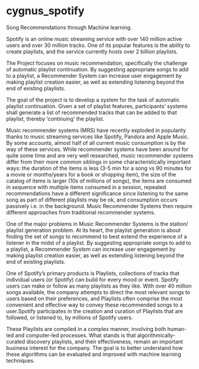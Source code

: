 # cygnus_spotify
Song Recommendations through Machine learning.

Spotify is an online music streaming service with over 140 million active users and over 30 million tracks. One of its popular features is the ability to create playlists, and the service currently hosts over 2 billion playlists.

The Project focuses on music recommendation, specifically the challenge of automatic playlist continuation. By suggesting appropriate songs to add to a playlist, a Recommender System can increase user engagement by making playlist creation easier, as well as extending listening beyond the end of existing playlists.

The goal of the project is to develop a system for the task of automatic playlist continuation. Given a set of playlist features, participants’ systems shall generate a list of recommended tracks that can be added to that playlist, thereby ‘continuing’ the playlist.

Music recommender systems (MRS) have recently exploded in popularity thanks to music streaming services like Spotify, Pandora and Apple Music. By some accounts, almost half of all current music consumption is by the way of these services. While recommender systems have been around for quite some time and are very well researched, music recommender systems differ from their more common siblings in some characteristically important ways: the duration of the items is less (3-5 min for a song vs 90 minutes for a movie or months/years for a book or shopping item), the size of the catalog of items is larger (10s of millions of songs), the items are consumed in sequence with multiple items consumed in a session, repeated recommendations have a different significance since listening to the same song as part of different playlists may be ok, and consumption occurs passively i.e. in the background. Music Recommender Systems then require different approaches from traditional recommender systems.


One of the major problems in Music Recommender Systems is the station/ playlist generation problem. At its heart, the playlist generation is about finding the set of songs to recommend to best extend the experience of a listener in the midst of a playlist. By suggesting appropriate songs to add to a playlist, a Recommender System can increase user engagement by making playlist creation easier, as well as extending listening beyond the end of existing playlists.

One of Spotify’s primary products is Playlists, collections of tracks that individual users (or Spotify) can build for every mood or event. Spotify users can make or follow as many playlists as they like. With over 40 million songs available, the company attempts to direct the most relevant songs to users based on their preferences, and Playlists often comprise the most convenient and effective way to convey these recommended songs to a user.Spotify participates in the creation and curation of Playlists that are followed, or listened to, by millions of Spotify users. 

These Playlists are compiled in a complex manner, involving both human-led and computer-led processes. What stands is that algorithmically-curated discovery playlists, and their effectiveness, remain an important business interest for the company. The goal is to better understand how these algorithms can be evaluated and improved with machine learning techniques.
